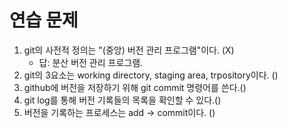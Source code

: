 # 연습 문제

1. git의 사전적 정의는 "(중앙) 버전 관리 프로그램"이다. (X)
    - 답: 분산 버전 관리 프로그램.
2. git의 3요소는 working directory, staging area, trpository이다. ()
3. github에 버전을 저장하기 위해 git commit 명령어를 쓴다.()
4. git log를 통해 버전 기록들의 목록을 확인할 수 있다.()
5. 버전을 기록하는 프로세스는 add -> commit이다. ()